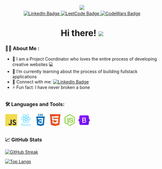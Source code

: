 <div align="center">
  <div id="header">
    <img src="https://media4.giphy.com/media/5eLDrEaRGHegx2FeF2/giphy.gif?cid=ecf05e47gr7nbqqfq3z1qvri7jcbb7qlf7wk8p9x2u0kg2j5&rid=giphy.gif&ct=s" width="200"/>
  </div>
  <div id="badges">
    <a href="https://www.linkedin.com/in/jamesserra4/">
      <img src="https://img.shields.io/badge/LinkedIn-blue?style=for-the-badge&logo=linkedin&logoColor=white" alt="LinkedIn Badge"/>
    </a>
     <a href="https://leetcode.com/jamesserra4/">
      <img src="https://img.shields.io/badge/LeetCode-yellow?style=for-the-badge&logo=leetcode&logoColor=white" alt="LeetCode Badge"/>
    </a>
    <a href="https://www.codewars.com/users/James_Serra">
      <img src="https://img.shields.io/badge/CodeWars-red?style=for-the-badge&logo=codewars&logoColor=white" alt="CodeWars Badge"/>
    </a>
  </div>
  <!--<img src="https://komarev.com/ghpvc/?username=Jamesserra&style=flat-square&color=blue" alt=""/>-->
  <h1>
    Hi there!
    <img src="https://media.giphy.com/media/hvRJCLFzcasrR4ia7z/giphy.gif" width="30px"/>
  </h1>
</div>


<h3>
👨‍💻 About Me :
</h3>

  - 🔭 I am a Project Coordinator who loves the entire process of developing creative websites 💻
  - 🌱 I’m currently learning about the process of building fullstack applications
  - 🤝 Connect with me: [![Linkedin Badge](https://img.shields.io/badge/-jamesserra4-blue?style=flat&logo=Linkedin&logoColor=white)](https://www.linkedin.com/in/jamesserra4/)
  - ⚡ Fun fact: I have never broken a bone  

<h2>
  
<h3>
🛠 Languages and Tools:
</h3>

  
  <img src="https://github.com/devicons/devicon/blob/master/icons/javascript/javascript-original.svg" title="JavaScript" alt="JavaScript" width="40" height="40"/>&nbsp;
  <img src="https://github.com/devicons/devicon/blob/master/icons/react/react-original-wordmark.svg" title="React" alt="React" width="40" height="40"/>&nbsp;
  <img src="https://github.com/devicons/devicon/blob/master/icons/css3/css3-plain-wordmark.svg"  title="CSS3" alt="CSS" width="40" height="40"/>&nbsp;
  <img src="https://github.com/devicons/devicon/blob/master/icons/html5/html5-original.svg" title="HTML5" alt="HTML" width="40" height="40"/>&nbsp;
  <img src="https://github.com/devicons/devicon/blob/master/icons/nodejs/nodejs-original.svg" title="NODEJS" alt="NODEJS" width="40" height="40"/>&nbsp;
  <img src="https://github.com/devicons/devicon/blob/master/icons/bootstrap/bootstrap-original.svg" title="Bootstrap" alt="Bootstrap" width="40" height="40"/>&nbsp;

<h2>
  
<h3>
 📈 GitHub Stats 
</h3>
  
[![GitHub Streak](http://github-readme-streak-stats.herokuapp.com?user=Jamesserra&theme=dark&background=000000)](https://git.io/streak-stats)

[![Top Langs](https://github-readme-stats.vercel.app/api/top-langs/?username=Jamesserra&layout=compact&theme=vision-friendly-dark)](https://github.com/anuraghazra/github-readme-stats)

  
  
